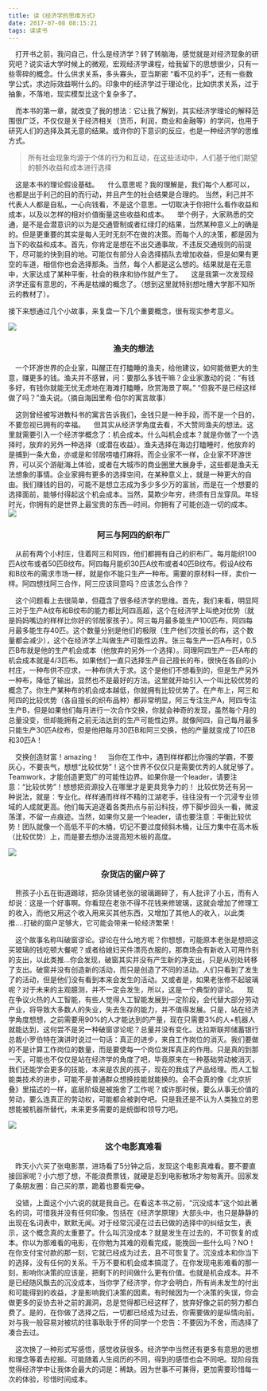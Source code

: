 ```yaml
---
title: 读《经济学的思维方式》
date: 2017-07-08 08:15:21
tags: 读读书
---
```


 打开书之前，我问自己，什么是经济学？转了转脑海，感觉就是对经济现象的研究吧？说实话大学时候上的微观，宏观经济学课程，给我留下的思想很少，只有一些零碎的概念。什么供求关系，多头寡头，亚当斯密 “看不见的手”，还有一些数学公式，求边际效益啊什么的。印象中的经济学过于理论化，比如供求关系，过于抽象，不落地，现实模型比这个复杂多了。

 而本书的第一章，就改变了我的想法：它让我了解到，其实经济学理论的解释范围很广泛，不仅仅是关于经济相关（货币，利润，商业和金融等）的学问，也用于研究人们的选择及其无意的结果。或许你的下意识的反应，也是一种经济学的思维方式。

>所有社会现象均源于个体的行为和互动，在这些活动中，人们基于他们期望的额外收益和成本进行选择

 这是本书的理论假设基础。
 什么意思呢？我的理解是，我们每个人都可以，也都是出于利己的目的而行动，并且产生的社会结果是合理的。
当然，利己并不代表人人都是自私，一心向钱看，不是这个意思。一切取决于你把什么看作收益和成本，以及以怎样的相对价值衡量这些收益和成本。
 举个例子，大家熟悉的交通，是不是会潜意识的以为是交通管制或者红绿灯的结果，当然某种意义上的确是的。但是更重要的其实是每人无时无刻不在做的决策。而每个人的决策，都是因为当下的收益和成本。首先，你肯定是想在不出交通事故，不违反交通规则的前提下，尽可能的快到目的地。可能仅有部分人会选择插队去增加收益，但是如果有更空的车道，相信你也会选择那条。当然，每个人都是这么想的。结果就是在无意中，大家达成了某种平衡，社会的秩序和协作就产生了。
 这是我第一次发现经济学还蛮有意思的，不再是枯燥的概念了。（想到这里就特别想吐槽大学那不知所云的教材了）。

接下来想通过几个小故事，来复盘一下几个重要概念，很有现实参考意义。

![](https://cdn.monniya.com/blogpic/2017/economicwayofthinking-01.png)
### <center>渔夫的想法</center>
 一个环游世界的企业家，叫醒正在打瞌睡的渔夫，给他建议，如何能做更大的生意，赚更多的钱。渔夫并不感冒，问：要那么多钱干嘛？企业家激动的说：“有钱多好，有钱你就能无忧无虑地在海滩打瞌睡，欣赏海景了啊。” “但我不是已经这样做了吗？”渔夫说。（摘自海因里希·伯尔的寓言故事）

 这则曾经被写进教科书的寓言告诉我们，金钱只是一种手段，而不是一个目的，不要忽视已拥有的幸福。
 但其实从经济学角度去看，不大赞同渔夫的想法。这里就需要引入一个经济学概念了：机会成本。什么叫机会成本？就是你做了一个选择时，放弃的另外一种选择（或潜在收益）。渔夫选择在海边打瞌睡时，他放弃的是捕到一条大鱼，亦或是和邻居唠嗑打麻将。而企业家不一样，企业家不环游世界，可以买个游艇海上体验，或者在大城市的商业圈里大展身手，这些都是渔夫无法想象的事情。企业家拥有更多的选择空间，在某种意义上，就是一种更大的自由。我们赚钱的目的，可能不是想立志成为多少多少万的富翁，而是在一个想要的选择面前，能够付得起这个机会成本。当然，莫欺少年穷，终须有日龙穿凤。年轻时光，你拥有的是世界上最宝贵的东西—时间。你拥有了可能创造一切的成本。
![](https://cdn.monniya.com/blogpic/2017/economicwayofthinking-02.png)
### <center>阿三与阿四的织布厂</center>
 从前有两个小村庄，住着阿三和阿四，他们都拥有自己的织布厂。每月能织100匹A纹布或者50匹B纹布。阿四每月能织30匹A纹布或者40匹B纹布。假设A纹布和B纹布的需求市场一样，就是你不能只生产一种布。需要的原材料一样，卖价一样。阿四想找阿三合作，阿三应该同意吗？应该怎么合作？

 这个问题看上去很简单，但蕴含了很多经济学的思维。首先，我们来看，明显阿三对于生产A纹布和B纹布的能力都比阿四高超，这个在经济学上叫绝对优势（就是妈妈嘴边的样样比你好的邻居家孩子）。阿三每月最多能生产100匹布，阿四每月最多能生存40匹。这个数量分别是他们的极限（生产他们次擅长的布，这个数量都会减少），这个在经济学上叫做生产可能性边界。张三每生产一匹A布时，0.5匹B布就是他的生产机会成本（他放弃的另外一个选择）。同理阿四生产一匹A布的机会成本就是4/3匹布。如果他们一直只选择生产自己擅长的布，很快在各自的小村庄，一种布供不应求，一种布供大于求。这个是他们不想看到的，但是生产另外一种布，降低了输出，显然也不是最好的方法。这里就开始引入一个叫比较优势的概念了。你生产某种布的机会成本越低，你就拥有比较优势了。在产布上，阿三和阿四的比较优势（各自擅长的织布品种）都非常明显，阿三专注生产A，阿四专注生产B，但是如果他们每月进行一次合作交换，你就会神奇的发现，虽然每个月的总量没变，但却能拥有之前无法达到的生产可能性边界。就像阿四，自己每月最多只能生产30匹A纹布，但是他把每月30匹B和阿三交换，他的产量就变成了10匹B和30匹A！

 交换创造财富！amazing！
 当你在工作中，遇到样样都比你强的学霸，不要灰心，不要丧气，想想“比较优势”！这个世界不仅仅只是需要优秀的人就足够了。Teamwork，才能创造更宽广的可能性边界。如果你是一个leader，请要注意：“比较优势”！想想把资源投入在哪里才是更具竞争力的！
比较优势还有另一种说法，就是：专业化。样样通而样样不精的江湖老手，往往没有一个沉浸专业领域的人成就更高。他们每天追逐着各类热点与前沿科技，停下脚步回头一看，微波荡漾，不留一点痕迹。当然，如果你又是一个leader，请也要注意：平衡比较优势！团队就像一个高低不平的木桶，切记不要过度倾斜木桶，让压力集中在高木板（比较优势）上，而是要去想办法提高短木板的高度。

![](https://cdn.monniya.com/blogpic/2017/economicwayofthinking-03.png)
### <center>杂货店的窗户碎了</center>
 熊孩子小五在街道踢球，把杂货铺老张的玻璃踢碎了，有人批评了小五，而有人却说：这是一个好事啊。你看现在老张不得不花钱来修玻璃，这就会增加了修理工的收入，而他又用这个收入用来买其他东西，又增加了其他人的收入，以此类推....打破的窗户足够大，它可能会带来一轮经济繁荣！

 这个故事名称叫破窗谬论。谬论在什么地方呢？你想想，可能原本老张是想把这买玻璃的钱吃顿大餐呢？或者给媳妇买件漂亮衣服的，那商场会有新收入可用作别的支出，以此类推...你会发现，破窗其实并没有产生新的净支出，只是从别处转移了支出。破窗并没有创造新的活动，而只是创造了不同的活动。人们只看到了发生了的活动，但是他们没有看到本来会发生的活动。又或者是，如果老张修不起玻璃呢？对于未来的主观臆测，并不一定会发生，所以，这是一个典型的谬论。
 现在争议火热的人工智能，有些人觉得人工智能发展到一定阶段，会代替大部分劳动产业，将导致大多数人的失业，失去生存的能力，并不值得发展。只是，站在经济学角度想想，之前需要用90%的人才能达到的产量，现在只需要3%的人+机器人就能达到，这何尝不是另一种破窗谬论呢？总量并没有变化。达拉斯联邦储蓄银行总裁小罗伯特在演讲时说过一句话：真正的进步，来自工作岗位的消灭。我们要做的不是计算工作岗位的数量，而是要使每一个岗位发挥真正的作用。只是真的到那一天，可能也不仅仅是站在经济学的角度了吧，毕竟原来在一种基础劳动被消灭，我们还能学会更多的技能，本来是农民的孩子，现在的我成了产品经理。而人工智能类技术的进步，可能不是普通群众想换技能就能换的。会不会真的像《北京折叠》里描述的一样，底层阶级是被施舍了工作呢？或许那时候，要么从事无价值的劳动，要么连真正的劳动权，可能都会被剥夺吧。只是我还是不认为人类独立的思想能被机器所替代，未来更多需要的是统御和领导力吧。

![](https://cdn.monniya.com/blogpic/2017/economicwayofthinking-04.png)
### <center>这个电影真难看</center>
 昨天小六买了张电影票，进场看了5分钟之后，发现这个电影真难看。要不要直接回家呢？小六想了想，不能浪费票钱，就硬是忍到电影散场才匆匆离开。回家发了条朋友圈：自己买的票，跪着也要看完😂。

 没错，上面这个小六说的就是我自己。在看这本书之前，“沉没成本”这个如此著名的词，可惜我并没有任何印象。包括在《经济学原理》大部头中，也只是静静的出现在名词表中，默默无闻。对于经常沉浸在过去已做的选择中的纠结女生，表示，这个概念真的太重要了。什么叫沉没成本？就是发生在过去的，不可恢复的成本。你以为那难看的电影，在你勉为其难的观看完成，能挽回一些什么吗？NO！在你支付宝付款的那一刻，它就已经成为过去，且不可恢复了。沉没成本和你当下的选择，没有任何的关系。千万不要和机会成本搞混了。在你发现电影难看的那一刻，影响你决策的应该是，把剩下的时间做什么更有价值。也就是机会成本。并不是已经随风飘去的沉没成本，当你学了经济学，你才会明白，所有尚未发生的付出和可能得到的收益，才是影响我们决策的因素。有时候因为一个决策的失误，你会做更多的妥协去补之前的漏洞，总是觉得都已经这样了，放弃好像之前的努力都白费了。是的，在你做了选择之后，一切都已经成为过去，你需要做的是纵情向前。对与我一般容易对被坑的往事耿耿于怀的同学一个忠告：不要因为不舍，而选择了凑合去过。

 这次换了一种形式写感悟，感觉收获很多。经济学中当然还有更多有意思的思想和理念等着去挖掘。可能随着人生阅历的不同，得到的感悟也会不同吧。现阶段我觉得经济学中让我体会最大的词是：稀缺。因为世事不可兼得，更加需要珍惜每一次的体验，珍惜时间成本。



